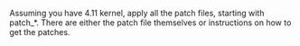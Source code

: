 Assuming you have 4.11 kernel, apply all the patch files, starting with patch_*. 
There are either the patch file themselves or instructions on how to get the patches.



